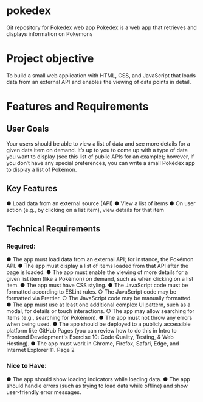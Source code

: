 # pokedex
Git repository for Pokedex web app
Pokedex is a web app that retrieves and displays information on Pokemons

# Project objective
To build a small web application with HTML, CSS, and JavaScript that loads
data from an external API and enables the viewing of data points in detail.

# Features and Requirements
## User Goals
Your users should be able to view a list of data and see more details for a given data item on demand.
It’s up to you to come up with a type of data you want to display (see this list of public APIs for an
example); however, if you don’t have any special preferences, you can write a small Pokédex app to
display a list of Pokémon.
## Key Features
● Load data from an external source (API)
● View a list of items
● On user action (e.g., by clicking on a list item), view details for that item
## Technical Requirements
### Required:
● The app must load data from an external API; for instance, the Pokémon API.
● The app must display a list of items loaded from that API after the page is loaded.
● The app must enable the viewing of more details for a given list item (like a Pokémon) on
demand, such as when clicking on a list item.
● The app must have CSS styling.
● The JavaScript code must be formatted according to ESLint rules.
○ The JavaScript code may be formatted via Prettier.
○ The JavaScript code may be manually formatted.
● The app must use at least one additional complex UI pattern, such as a modal, for details or
touch interactions.
○ The app may allow searching for items (e.g., searching for Pokémon).
● The app must not throw any errors when being used.
● The app should be deployed to a publicly accessible platform like GitHub Pages (you can
review how to do this in Intro to Frontend Development's Exercise 10: Code Quality, Testing, &
Web Hosting).
● The app must work in Chrome, Firefox, Safari, Edge, and Internet Explorer 11.
Page 2
### Nice to Have:
● The app should show loading indicators while loading data.
● The app should handle errors (such as trying to load data while offline) and show user-friendly
error messages.
